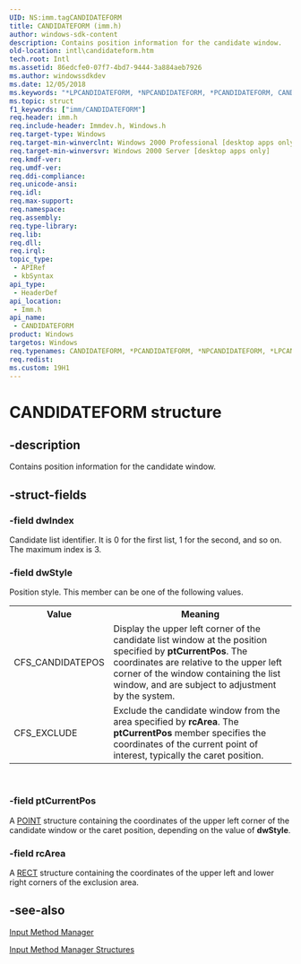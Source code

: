 ```yaml
---
UID: NS:imm.tagCANDIDATEFORM
title: CANDIDATEFORM (imm.h)
author: windows-sdk-content
description: Contains position information for the candidate window.
old-location: intl\candidateform.htm
tech.root: Intl
ms.assetid: 86edcfe0-07f7-4bd7-9444-3a884aeb7926
ms.author: windowssdkdev
ms.date: 12/05/2018
ms.keywords: "*LPCANDIDATEFORM, *NPCANDIDATEFORM, *PCANDIDATEFORM, CANDIDATEFORM, CANDIDATEFORM structure [Internationalization for Windows Applications], PCANDIDATEFORM, PCANDIDATEFORM structure pointer [Internationalization for Windows Applications], _win32_CANDIDATEFORM_str, imm/CANDIDATEFORM, imm/PCANDIDATEFORM, intl.candidateform, tagCANDIDATEFORM"
ms.topic: struct
f1_keywords: ["imm/CANDIDATEFORM"]
req.header: imm.h
req.include-header: Immdev.h, Windows.h
req.target-type: Windows
req.target-min-winverclnt: Windows 2000 Professional [desktop apps only]
req.target-min-winversvr: Windows 2000 Server [desktop apps only]
req.kmdf-ver: 
req.umdf-ver: 
req.ddi-compliance: 
req.unicode-ansi: 
req.idl: 
req.max-support: 
req.namespace: 
req.assembly: 
req.type-library: 
req.lib: 
req.dll: 
req.irql: 
topic_type:
 - APIRef
 - kbSyntax
api_type:
 - HeaderDef
api_location:
 - Imm.h
api_name:
 - CANDIDATEFORM
product: Windows
targetos: Windows
req.typenames: CANDIDATEFORM, *PCANDIDATEFORM, *NPCANDIDATEFORM, *LPCANDIDATEFORM
req.redist: 
ms.custom: 19H1
---
```


# CANDIDATEFORM structure


## -description



Contains position information for the candidate window.




## -struct-fields




### -field dwIndex

Candidate list identifier. It is 0 for the first list, 1 for the second, and so on. The maximum index is 3.


### -field dwStyle

Position style. This member can be one of the following values.

<table>
<tr>
<th>Value</th>
<th>Meaning</th>
</tr>
<tr>
<td>CFS_CANDIDATEPOS</td>
<td>Display the upper left corner of the candidate list window at the position specified by <b>ptCurrentPos</b>. The coordinates are relative to the upper left corner of the window containing the list window, and are subject to adjustment by the system.</td>
</tr>
<tr>
<td>CFS_EXCLUDE</td>
<td>Exclude the candidate window from the area specified by <b>rcArea</b>. The <b>ptCurrentPos</b> member specifies the coordinates of the current point of interest, typically the caret position.</td>
</tr>
</table>
 


### -field ptCurrentPos

A <a href="https://docs.microsoft.com/previous-versions//dd162805(v=vs.85)">POINT</a> structure containing the coordinates of the upper left corner of the candidate window or the caret position, depending on the value of <b>dwStyle</b>.


### -field rcArea

A <a href="/windows/desktop/api/windef/ns-windef-rect">RECT</a> structure containing the coordinates of the upper left and lower right corners of the exclusion area.


## -see-also




<a href="https://docs.microsoft.com/windows/desktop/Intl/input-method-manager">Input Method Manager</a>



<a href="https://docs.microsoft.com/windows/desktop/Intl/input-method-manager-structures">Input Method Manager Structures</a>
 

 

